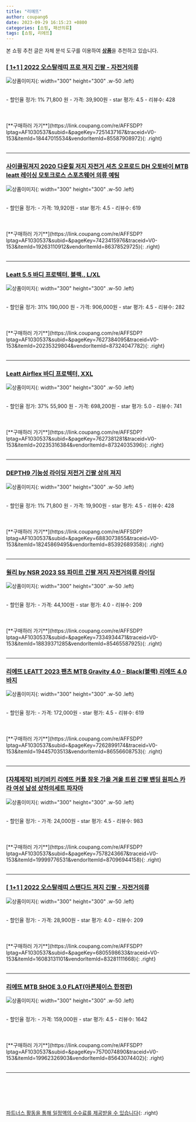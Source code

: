 ```yaml
---
title: "리에뜨"
author: coupang6
date: 2023-09-29 16:15:23 +0800
categories: [쇼핑, 패션의류]
tags: [쇼핑, 리에뜨]
---
```


본 쇼핑 추천 글은 자체 분석 도구를 이용하여 [**상품**](https://link.coupang.com/a/bao1ui)을 추천하고 있습니다.

### [[ 1+1 ] 2022 오스탈레띠 프로 져지 긴팔 - 자전거의류](https://link.coupang.com/re/AFFSDP?lptag=AF1030537&subid=&pageKey=7251437167&traceid=V0-153&itemId=18447015534&vendorItemId=85587908972)

![상품이미지](https://thumbnail6.coupangcdn.com/thumbnails/remote/230x230ex/image/vendor_inventory/e518/25a884ecc1de6072c95ed8bfc2715db003678e48a2104a4473a160d84ef0.jpg){: width="300" height="300" .w-50 .left}


<br>
- 할인율 정가: 1%  71,800   원
- 가격: 39,900원
- star 평가: 4.5
- 리뷰수: 428
<br>
<br>
<br>
<br>
[**구매하러 가기**](https://link.coupang.com/re/AFFSDP?lptag=AF1030537&subid=&pageKey=7251437167&traceid=V0-153&itemId=18447015534&vendorItemId=85587908972){: .right}
<br>
<br>

---

### [사이클링져지 2020 다운힐 저지 자전거 셔츠 오프로드 DH 오토바이 MTB leatt 레이싱 모토크로스 스포츠웨어 의류 예팅](https://link.coupang.com/re/AFFSDP?lptag=AF1030537&subid=&pageKey=7423415976&traceid=V0-153&itemId=19263110912&vendorItemId=86378529725)

![상품이미지](https://thumbnail7.coupangcdn.com/thumbnails/remote/230x230ex/image/vendor_inventory/d92f/e8c103256488a7d80744ee0cdd602068e5a897a14d6bcc215e68a7ecc52f.jpg){: width="300" height="300" .w-50 .left}


<br>
- 할인율 정가: 
- 가격: 19,920원
- star 평가: 4.5
- 리뷰수: 619
<br>
<br>
<br>
<br>
[**구매하러 가기**](https://link.coupang.com/re/AFFSDP?lptag=AF1030537&subid=&pageKey=7423415976&traceid=V0-153&itemId=19263110912&vendorItemId=86378529725){: .right}
<br>
<br>

---

### [Leatt 5.5 바디 프로텍터, 블랙., L/XL](https://link.coupang.com/re/AFFSDP?lptag=AF1030537&subid=&pageKey=7627384095&traceid=V0-153&itemId=20235329804&vendorItemId=87324047782)

![상품이미지](https://thumbnail9.coupangcdn.com/thumbnails/remote/230x230ex/image/vendor_inventory/9f55/c1ef0753bdf3b228aa240d3ed939bbe3e4ed26d0211863bb18254a8e8abb.jpg){: width="300" height="300" .w-50 .left}


<br>
- 할인율 정가: 31%  190,000   원
- 가격: 906,000원
- star 평가: 4.5
- 리뷰수: 282
<br>
<br>
<br>
<br>
[**구매하러 가기**](https://link.coupang.com/re/AFFSDP?lptag=AF1030537&subid=&pageKey=7627384095&traceid=V0-153&itemId=20235329804&vendorItemId=87324047782){: .right}
<br>
<br>

---

### [Leatt Airflex 바디 프로텍터, XXL](https://link.coupang.com/re/AFFSDP?lptag=AF1030537&subid=&pageKey=7627381281&traceid=V0-153&itemId=20235316384&vendorItemId=87324035396)

![상품이미지](https://thumbnail10.coupangcdn.com/thumbnails/remote/230x230ex/image/vendor_inventory/8700/e48e68b3c63c5b5846952b633e2e3a776336e849a98bfb6902ebcc7a0d8a.jpg){: width="300" height="300" .w-50 .left}


<br>
- 할인율 정가: 37%  55,900   원
- 가격: 698,200원
- star 평가: 5.0
- 리뷰수: 741
<br>
<br>
<br>
<br>
[**구매하러 가기**](https://link.coupang.com/re/AFFSDP?lptag=AF1030537&subid=&pageKey=7627381281&traceid=V0-153&itemId=20235316384&vendorItemId=87324035396){: .right}
<br>
<br>

---

### [DEPTH9 기능성 라이딩 저전거 긴팔 상의 져지](https://link.coupang.com/re/AFFSDP?lptag=AF1030537&subid=&pageKey=6883073855&traceid=V0-153&itemId=18245869495&vendorItemId=85392689358)

![상품이미지](https://thumbnail6.coupangcdn.com/thumbnails/remote/230x230ex/image/vendor_inventory/f102/7abc2bd7a7037d2760f5fa3884f20c670d37c1b05e14dff9c8d7a59a9543.jpg){: width="300" height="300" .w-50 .left}


<br>
- 할인율 정가: 1%  71,800   원
- 가격: 19,900원
- star 평가: 4.5
- 리뷰수: 428
<br>
<br>
<br>
<br>
[**구매하러 가기**](https://link.coupang.com/re/AFFSDP?lptag=AF1030537&subid=&pageKey=6883073855&traceid=V0-153&itemId=18245869495&vendorItemId=85392689358){: .right}
<br>
<br>

---

### [윌리 by NSR 2023 SS 파미르 긴팔 져지 자전거의류 라이딩](https://link.coupang.com/re/AFFSDP?lptag=AF1030537&subid=&pageKey=7334934471&traceid=V0-153&itemId=18839371285&vendorItemId=85465587925)

![상품이미지](https://thumbnail8.coupangcdn.com/thumbnails/remote/230x230ex/image/vendor_inventory/b571/e59ae49501b200df2759b41554a4e2789e26e7d8ecca68486228e264f693.jpg){: width="300" height="300" .w-50 .left}


<br>
- 할인율 정가: 
- 가격: 44,100원
- star 평가: 4.0
- 리뷰수: 209
<br>
<br>
<br>
<br>
[**구매하러 가기**](https://link.coupang.com/re/AFFSDP?lptag=AF1030537&subid=&pageKey=7334934471&traceid=V0-153&itemId=18839371285&vendorItemId=85465587925){: .right}
<br>
<br>

---

### [리에뜨 LEATT 2023 팬츠 MTB Gravity 4.0 - Black(블랙) 리에뜨 4.0 바지](https://link.coupang.com/re/AFFSDP?lptag=AF1030537&subid=&pageKey=7262899174&traceid=V0-153&itemId=19445703513&vendorItemId=86556608753)

![상품이미지](https://thumbnail7.coupangcdn.com/thumbnails/remote/230x230ex/image/vendor_inventory/ef70/2369b6683393010dd040260e043a071aa9b881e4bf94a762d5b7adcf90b5.jpg){: width="300" height="300" .w-50 .left}


<br>
- 할인율 정가: 
- 가격: 172,000원
- star 평가: 4.5
- 리뷰수: 619
<br>
<br>
<br>
<br>
[**구매하러 가기**](https://link.coupang.com/re/AFFSDP?lptag=AF1030537&subid=&pageKey=7262899174&traceid=V0-153&itemId=19445703513&vendorItemId=86556608753){: .right}
<br>
<br>

---

### [[자체제작] 비키비키 리에뜨 커플 잠옷 가을 겨울 트윈 긴팔 밴딩 원피스 카라 여성 남성 상하의세트 파자마](https://link.coupang.com/re/AFFSDP?lptag=AF1030537&subid=&pageKey=7578243667&traceid=V0-153&itemId=19999776531&vendorItemId=87096944158)

![상품이미지](https://thumbnail10.coupangcdn.com/thumbnails/remote/230x230ex/image/vendor_inventory/75a2/47ae3f32dcccd5d6779e74ea06798136099014009b9a801abfdf31de437c.jpg){: width="300" height="300" .w-50 .left}


<br>
- 할인율 정가: 
- 가격: 24,000원
- star 평가: 4.5
- 리뷰수: 983
<br>
<br>
<br>
<br>
[**구매하러 가기**](https://link.coupang.com/re/AFFSDP?lptag=AF1030537&subid=&pageKey=7578243667&traceid=V0-153&itemId=19999776531&vendorItemId=87096944158){: .right}
<br>
<br>

---

### [[ 1+1 ] 2022 오스탈레띠 스탠다드 져지 긴팔 - 자전거의류](https://link.coupang.com/re/AFFSDP?lptag=AF1030537&subid=&pageKey=6805598633&traceid=V0-153&itemId=16083131101&vendorItemId=83281111668)

![상품이미지](https://thumbnail8.coupangcdn.com/thumbnails/remote/230x230ex/image/vendor_inventory/db44/52425197df0659196efd22ea4c34101e808c698d88b7b2222a5650cdb280.jpg){: width="300" height="300" .w-50 .left}


<br>
- 할인율 정가: 
- 가격: 28,900원
- star 평가: 4.0
- 리뷰수: 209
<br>
<br>
<br>
<br>
[**구매하러 가기**](https://link.coupang.com/re/AFFSDP?lptag=AF1030537&subid=&pageKey=6805598633&traceid=V0-153&itemId=16083131101&vendorItemId=83281111668){: .right}
<br>
<br>

---

### [리에뜨 MTB SHOE 3.0 FLAT(아론체이스 한정판)](https://link.coupang.com/re/AFFSDP?lptag=AF1030537&subid=&pageKey=7570074890&traceid=V0-153&itemId=19962326903&vendorItemId=85643074402)

![상품이미지](https://thumbnail7.coupangcdn.com/thumbnails/remote/230x230ex/image/vendor_inventory/b611/21ce5405f4a9a8526f9fbedbc958a3f952cf70900e07f2cb7cbd49c53efc.jpeg){: width="300" height="300" .w-50 .left}


<br>
- 할인율 정가: 
- 가격: 159,000원
- star 평가: 4.5
- 리뷰수: 1642
<br>
<br>
<br>
<br>
[**구매하러 가기**](https://link.coupang.com/re/AFFSDP?lptag=AF1030537&subid=&pageKey=7570074890&traceid=V0-153&itemId=19962326903&vendorItemId=85643074402){: .right}
<br>
<br>

---
<br><br><br><br><br> [파트너스 활동을 통해 일정액의 수수료를 제공받을 수 있습니다](https://link.coupang.com/a/bao1ui){: .right}